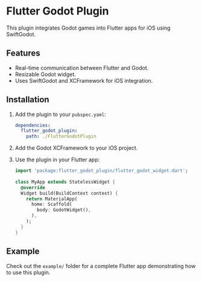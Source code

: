  
# Flutter Godot Plugin 
 
This plugin integrates Godot games into Flutter apps for iOS using SwiftGodot. 
 
## Features 
- Real-time communication between Flutter and Godot. 
- Resizable Godot widget. 
- Uses SwiftGodot and XCFramework for iOS integration. 
 
## Installation 
1. Add the plugin to your `pubspec.yaml`: 
   ```yaml 
   dependencies: 
     flutter_godot_plugin: 
       path: ./FlutterGodotPlugin 
   ``` 
 
2. Add the Godot XCFramework to your iOS project. 
 
3. Use the plugin in your Flutter app: 
   ```dart 
   import 'package:flutter_godot_plugin/flutter_godot_widget.dart'; 
 
   class MyApp extends StatelessWidget { 
     @override 
     Widget build(BuildContext context) { 
       return MaterialApp( 
         home: Scaffold( 
           body: GodotWidget(), 
         ), 
       ); 
     } 
   } 
   ``` 
 
## Example 
Check out the `example/` folder for a complete Flutter app demonstrating how to use this plugin. 
